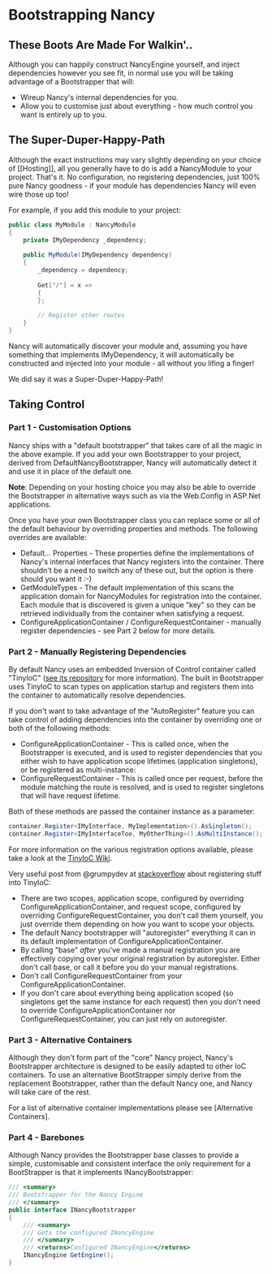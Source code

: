 # Bootstrapping Nancy #

## These Boots Are Made For Walkin'.. ##

Although you can happily construct NancyEngine yourself, and inject dependencies however you see fit, in normal use you will be taking advantage of a Bootstrapper that will:

* Wireup Nancy's internal dependencies for you.
* Allow you to customise just about everything - how much control you want is entirely up to you.

## The Super-Duper-Happy-Path ##

Although the exact instructions may vary slightly depending on your choice of [[Hosting]], all you generally have to do is add a NancyModule to your project. That's it. No configuration, no registering dependencies, just 100% pure Nancy goodness - if your module has dependencies Nancy will even wire those up too!

For example, if you add this module to your project:
```c#
public class MyModule : NancyModule
{
    private IMyDependency _dependency;
     
    public MyModule(IMyDependency dependency)
    {
        _dependency = dependency;
          
        Get["/"] = x =>
        {
        };
         
        // Register other routes
    }
}
```
Nancy will automatically discover your module and, assuming you have something that implements IMyDependency, it will automatically be constructed and injected into your module - all without you lifing a finger!

We did say it was a Super-Duper-Happy-Path!

## Taking Control ##

### Part 1 - Customisation Options ###

Nancy ships with a "default bootstrapper" that takes care of all the magic in the above example. If you add your own Bootstrapper to your project, derived from DefaultNancyBootstrapper, Nancy will automatically detect it and use it in place of the default one. 

**Note**: Depending on your hosting choice you may also be able to override the Bootstrapper in alternative ways such as via the Web.Config in ASP.Net applications.

Once you have your own Bootstrapper class you can replace some or all of the default behaviour by overriding properties and methods. The following overrides are available:

* Default... Properties - These properties define the implementations of Nancy's internal interfaces that Nancy registers into the container. There shouldn't be a need to switch any of these out, but the option is there should you want it :-)
* GetModuleTypes - The default implementation of this scans the application domain for NancyModules for registration into the container. Each module that is discovered is given a unique "key" so they can be retrieved individually from the container when satisfying a request.
* ConfigureApplicationContainer / ConfigureRequestContainer - manually register dependencies - see Part 2 below for more details. 

### Part 2 - Manually Registering Dependencies ###

By default Nancy uses an embedded Inversion of Control container called "TinyIoC" ([see its repository](https://github.com/grumpydev/TinyIoC) for more information). The built in Bootstrapper uses TinyIoC to scan types on application startup and registers them into the container to automatically resolve dependencies.

If you don't want to take advantage of the "AutoRegister" feature you can take control of adding dependencies into the container by overriding one or both of the following methods:

* ConfigureApplicationContainer - This is called once, when the Bootstrapper is executed, and is used to register dependencies that you either wish to have application scope lifetimes (application singletons), or be registered as multi-instance:
* ConfigureRequestContainer - This is called once per request, before the module matching the route is resolved, and is used to register singletons that will have request lifetime. 

Both of these methods are passed the container instance as a parameter:

```c#
container.Register<IMyInterface, MyImplementation>().AsSingleton();
container.Register<IMyInterfaceToo, MyOtherThing>().AsMultiInstance();
```

For more information on the various registration options available, please take a look at the [TinyIoC Wiki](https://github.com/grumpydev/TinyIoC/wiki).

Very useful post from @grumpydev at [stackoverflow](http://stackoverflow.com/a/9572032/196451) about registering stuff into TinyIoC:

* There are two scopes, application scope, configured by overriding ConfigureApplicationContainer, and request scope, configured by overriding ConfigureRequestContainer, you don't call them yourself, you just override them depending on how you want to scope your objects.
* The default Nancy bootstrapper will "autoregister" everything it can in its default implementation of ConfigureApplicationContainer.
* By calling "base" *after* you've made a manual registration you are effectively copying over your original registration by autoregister. Either don't call base, or call it before you do your manual registrations.
* Don't call ConfigureRequestContainer from your ConfigureApplicationContainer.
* If you don't care about everything being application scoped (so singletons get the same instance for each request) then you don't need to override ConfigureApplicationContainer nor ConfigureRequestContainer, you can just rely on autoregister.

### Part 3 - Alternative Containers ###

Although they don't form part of the "core" Nancy project, Nancy's Bootstrapper architecture is designed to be easily adapted to other IoC containers. To use an alternative BootStrapper simply derive from the replacement Bootstrapper, rather than the default Nancy one, and Nancy will take care of the rest.

For a list of alternative container implementations please see [Alternative Containers].

### Part 4 - Barebones ###

Although Nancy provides the Bootstrapper base classes to provide a simple, customisable and consistent interface the only requirement for a BootStrapper is that it implements INancyBootstrapper:

```c#
/// <summary>
/// Bootstrapper for the Nancy Engine
/// </summary>
public interface INancyBootstrapper
{
    /// <summary>
    /// Gets the configured INancyEngine
    /// </summary>
    /// <returns>Configured INancyEngine</returns>
    INancyEngine GetEngine();
}
```